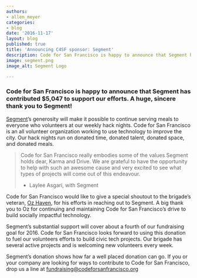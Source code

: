 ```yaml
---
authors:
- allen_meyer
categories:
- blog
date: '2016-11-17'
layout: blog
published: true
title: 'Announcing C4SF sponsor: Segment'
description: Code for San Francisco is happy to announce that Segment has contributed $5,047 to support our efforts. A huge, sincere thank you to Segment!
image: segment.png
image_alt: Segment Logo

---
```


### Code for San Francisco is happy to announce that Segment has contributed $5,047 to support our efforts. A huge, sincere thank you to Segment!

[Segment](https://segment.com)’s generosity will make it possible to continue serving meals to everyone who volunteers at our weekly hack nights. Code for San Francisco is an all volunteer organization working to use technology to improve the city. Our hack nights run on donated time, donated talent, donated space, and donated meals. 

> Code for San Francisco really embodies some of the values Segment holds dear, Karma and Drive. We are grateful to have the opportunity to help with such an awesome cause and very excited to see what types of projects will come out of this endeavour.
> - Laylee Asgari, with Segment

Code for San Francisco would like to give a special shoutout to the brigade’s veteran, [Oz Haven](https://github.com/therebelrobot), for his efforts in reaching out to Segment. A big thank you to Oz for continuing and maintaining Code for San Francisco’s drive to build socially impactful technology.

Segment’s substantial support will cover about a fourth of our fundraising goal for 2016. Code for San Francisco looks forward to using this donation to fuel our volunteers efforts to build civic tech projects. Our brigade has several active projects and is welcoming new volunteers every week.

Segment’s donation shows how far a well placed donation can go. If you or your company are looking for ways to contribute to Code for San Francisco, drop us a line at [fundraising@codeforsanfrancisco.org](mailto:fundraising@codeforsanfrancisco.org)
